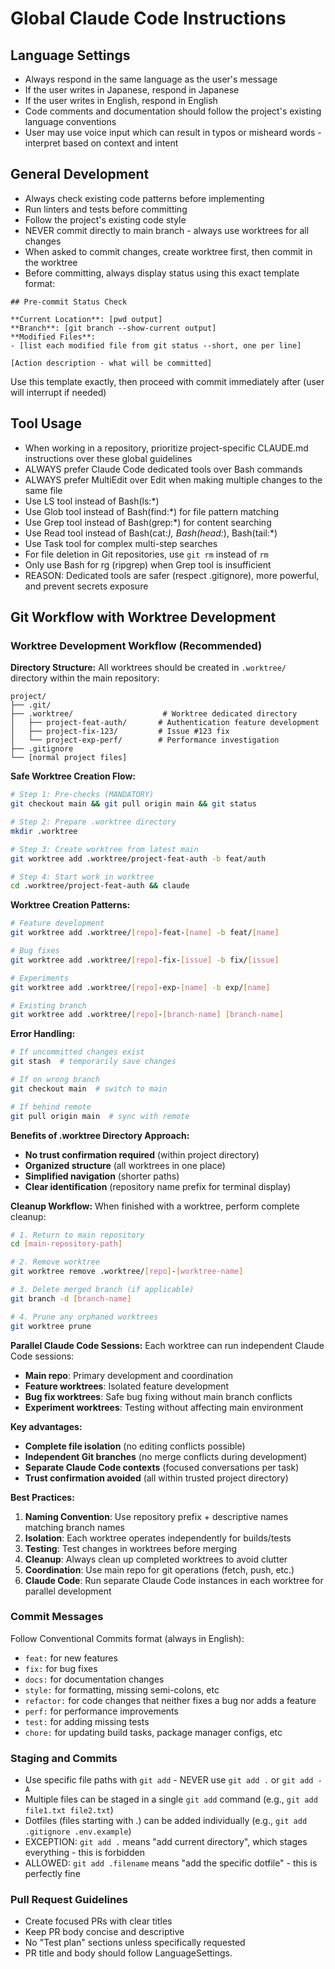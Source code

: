 # Global Claude Code Instructions

## Language Settings
- Always respond in the same language as the user's message
- If the user writes in Japanese, respond in Japanese
- If the user writes in English, respond in English
- Code comments and documentation should follow the project's existing language conventions
- User may use voice input which can result in typos or misheard words - interpret based on context and intent

## General Development
- Always check existing code patterns before implementing
- Run linters and tests before committing
- Follow the project's existing code style
- NEVER commit directly to main branch - always use worktrees for all changes
- When asked to commit changes, create worktree first, then commit in the worktree
- Before committing, always display status using this exact template format:

```
## Pre-commit Status Check

**Current Location**: [pwd output]
**Branch**: [git branch --show-current output]
**Modified Files**:
- [list each modified file from git status --short, one per line]

[Action description - what will be committed]
```

Use this template exactly, then proceed with commit immediately after (user will interrupt if needed)

## Tool Usage
- When working in a repository, prioritize project-specific CLAUDE.md instructions over these global guidelines
- ALWAYS prefer Claude Code dedicated tools over Bash commands
- ALWAYS prefer MultiEdit over Edit when making multiple changes to the same file
- Use LS tool instead of Bash(ls:*)
- Use Glob tool instead of Bash(find:*) for file pattern matching
- Use Grep tool instead of Bash(grep:*) for content searching
- Use Read tool instead of Bash(cat:*), Bash(head:*), Bash(tail:*)
- Use Task tool for complex multi-step searches
- For file deletion in Git repositories, use `git rm` instead of `rm`
- Only use Bash for rg (ripgrep) when Grep tool is insufficient
- REASON: Dedicated tools are safer (respect .gitignore), more powerful, and prevent secrets exposure

## Git Workflow with Worktree Development

### Worktree Development Workflow (Recommended)

**Directory Structure:**
All worktrees should be created in `.worktree/` directory within the main repository:
```
project/
├── .git/
├── .worktree/                    # Worktree dedicated directory
│   ├── project-feat-auth/       # Authentication feature development
│   ├── project-fix-123/         # Issue #123 fix
│   └── project-exp-perf/        # Performance investigation
├── .gitignore
└── [normal project files]
```

**Safe Worktree Creation Flow:**
```bash
# Step 1: Pre-checks (MANDATORY)
git checkout main && git pull origin main && git status

# Step 2: Prepare .worktree directory
mkdir .worktree

# Step 3: Create worktree from latest main
git worktree add .worktree/project-feat-auth -b feat/auth

# Step 4: Start work in worktree
cd .worktree/project-feat-auth && claude
```

**Worktree Creation Patterns:**
```bash
# Feature development
git worktree add .worktree/[repo]-feat-[name] -b feat/[name]

# Bug fixes
git worktree add .worktree/[repo]-fix-[issue] -b fix/[issue]

# Experiments
git worktree add .worktree/[repo]-exp-[name] -b exp/[name]

# Existing branch
git worktree add .worktree/[repo]-[branch-name] [branch-name]
```

**Error Handling:**
```bash
# If uncommitted changes exist
git stash  # temporarily save changes

# If on wrong branch
git checkout main  # switch to main

# If behind remote
git pull origin main  # sync with remote
```

**Benefits of .worktree Directory Approach:**
- **No trust confirmation required** (within project directory)
- **Organized structure** (all worktrees in one place)
- **Simplified navigation** (shorter paths)
- **Clear identification** (repository name prefix for terminal display)

**Cleanup Workflow:**
When finished with a worktree, perform complete cleanup:
```bash
# 1. Return to main repository
cd [main-repository-path]

# 2. Remove worktree
git worktree remove .worktree/[repo]-[worktree-name]

# 3. Delete merged branch (if applicable)
git branch -d [branch-name]

# 4. Prune any orphaned worktrees
git worktree prune
```

**Parallel Claude Code Sessions:**
Each worktree can run independent Claude Code sessions:
- **Main repo**: Primary development and coordination
- **Feature worktrees**: Isolated feature development  
- **Bug fix worktrees**: Safe bug fixing without main branch conflicts
- **Experiment worktrees**: Testing without affecting main environment

**Key advantages:**
- **Complete file isolation** (no editing conflicts possible)
- **Independent Git branches** (no merge conflicts during development)
- **Separate Claude Code contexts** (focused conversations per task)
- **Trust confirmation avoided** (all within trusted project directory)

**Best Practices:**
1. **Naming Convention**: Use repository prefix + descriptive names matching branch names
2. **Isolation**: Each worktree operates independently for builds/tests
3. **Testing**: Test changes in worktrees before merging
4. **Cleanup**: Always clean up completed worktrees to avoid clutter
5. **Coordination**: Use main repo for git operations (fetch, push, etc.)
6. **Claude Code**: Run separate Claude Code instances in each worktree for parallel development

### Commit Messages
Follow Conventional Commits format (always in English):
- `feat:` for new features
- `fix:` for bug fixes
- `docs:` for documentation changes
- `style:` for formatting, missing semi-colons, etc
- `refactor:` for code changes that neither fixes a bug nor adds a feature
- `perf:` for performance improvements
- `test:` for adding missing tests
- `chore:` for updating build tasks, package manager configs, etc

### Staging and Commits
- Use specific file paths with `git add` - NEVER use `git add .` or `git add -A`
- Multiple files can be staged in a single `git add` command (e.g., `git add file1.txt file2.txt`)
- Dotfiles (files starting with .) can be added individually (e.g., `git add .gitignore .env.example`)
- EXCEPTION: `git add .` means "add current directory", which stages everything - this is forbidden
- ALLOWED: `git add .filename` means "add the specific dotfile" - this is perfectly fine

### Pull Request Guidelines
- Create focused PRs with clear titles
- Keep PR body concise and descriptive
- No "Test plan" sections unless specifically requested
- PR title and body should follow LanguageSettings.

